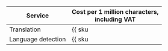 | Service | Cost per 1 million characters,<br/>including VAT |
| ----- | ----- |
| Translation | {{ sku|RUB|ai.mt.translate|string }} |
| Language detection | {{ sku|RUB|ai.mt.detect|string }} |
